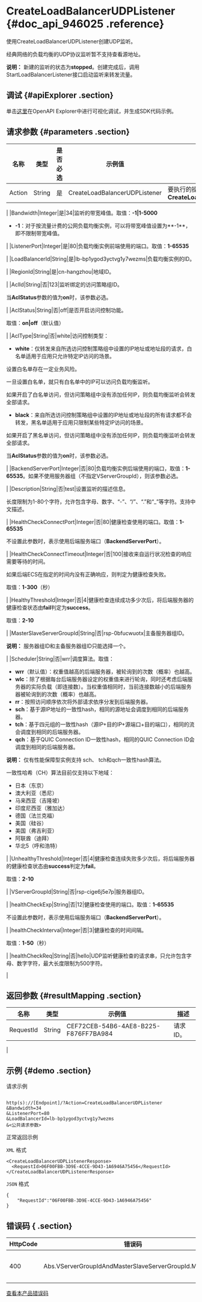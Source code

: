 # CreateLoadBalancerUDPListener {#doc_api_946025 .reference}

使用CreateLoadBalancerUDPListener创建UDP监听。

经典网络的负载均衡的UDP协议监听暂不支持查看源地址。

**说明：** 新建的监听的状态为**stopped**。创建完成后，调用StartLoadBalancerListener接口启动监听来转发流量。

## 调试 {#apiExplorer .section}

单击[这里](https://api.aliyun.com/#product=Slb&api=CreateLoadBalancerUDPListener)在OpenAPI Explorer中进行可视化调试，并生成SDK代码示例。

## 请求参数 {#parameters .section}

|名称|类型|是否必选|示例值|描述|
|--|--|----|---|--|
|Action|String|是|CreateLoadBalancerUDPListener|要执行的操作。取值：**CreateLoadBalancerUDPListener**

 |
|Bandwidth|Integer|是|34|监听的带宽峰值。取值：**-1|1-5000**

 -   **-1**：对于按流量计费的公网负载均衡实例，可以将带宽峰值设置为**-1**，即不限制带宽峰值。

 |
|ListenerPort|Integer|是|80|负载均衡实例前端使用的端口。取值：**1-65535**

 |
|LoadBalancerId|String|是|lb-bp1ygod3yctvg1y7wezms|负载均衡实例的ID。

 |
|RegionId|String|是|cn-hangzhou|地域ID。

 |
|AclId|String|否|123|监听绑定的访问策略组ID。

 当**AclStatus**参数的值为**on**时，该参数必选。

 |
|AclStatus|String|否|off|是否开启访问控制功能。

 取值：**on|off**（默认值）

 |
|AclType|String|否|white|访问控制类型：

 -   **white**：仅转发来自所选访问控制策略组中设置的IP地址或地址段的请求，白名单适用于应用只允许特定IP访问的场景。

设置白名单存在一定业务风险。

 一旦设置白名单，就只有白名单中的IP可以访问负载均衡监听。

 如果开启了白名单访问，但访问策略组中没有添加任何IP，则负载均衡监听会转发全部请求。

 -   **black**：来自所选访问控制策略组中设置的IP地址或地址段的所有请求都不会转发，黑名单适用于应用只限制某些特定IP访问的场景。

如果开启了黑名单访问，但访问策略组中没有添加任何IP，则负载均衡监听会转发全部请求。

 当**AclStatus**参数的值为**on**时，该参数必选。

 |
|BackendServerPort|Integer|否|80|负载均衡实例后端使用的端口，取值：**1-65535**。如果不使用服务器组（不指定VServerGroupId），则该参数必选。

 |
|Description|String|否|test|设置监听的描述信息。

 长度限制为1-80个字符，允许包含字母、数字、“-”、“/”、“.”和“\_”等字符。支持中文描述。

 |
|HealthCheckConnectPort|Integer|否|80|健康检查使用的端口。取值：**1-65535**

 不设置此参数时，表示使用后端服务端口（**BackendServerPort**）。

 |
|HealthCheckConnectTimeout|Integer|否|100|接收来自运行状况检查的响应需要等待的时间。

 如果后端ECS在指定的时间内没有正确响应，则判定为健康检查失败。

 取值：**1-300**（秒）

 |
|HealthyThreshold|Integer|否|4|健康检查连续成功多少次后，将后端服务器的健康检查状态由**fail**判定为**success**。

 取值：**2-10**

 |
|MasterSlaveServerGroupId|String|否|rsp-0bfucwuotx|主备服务器组ID。

 **说明：** 服务器组ID和主备服务器组ID只能选择一个。

 |
|Scheduler|String|否|wrr|调度算法。取值：

 -   **wrr**（默认值）：权重值越高的后端服务器，被轮询到的次数（概率）也越高。
-   **wlc**：除了根据每台后端服务器设定的权重值来进行轮询，同时还考虑后端服务器的实际负载（即连接数）。当权重值相同时，当前连接数越小的后端服务器被轮询到的次数（概率）也越高。
-   **rr**：按照访问顺序依次将外部请求依序分发到后端服务器。
-   **sch**：基于源IP地址的一致性hash，相同的源地址会调度到相同的后端服务器。
-   **tch**：基于四元组的一致性hash（源IP+目的IP+源端口+目的端口），相同的流会调度到相同的后端服务器。
-   **qch**：基于QUIC Connection ID一致性hash，相同的QUIC Connection ID会调度到相同的后端服务器。

 **说明：** 仅有性能保障型实例支持 sch、 tch和qch一致性hash算法。

 一致性哈希（CH）算法目前仅支持以下地域：

 -   日本（东京）
-   澳大利亚（悉尼）
-   马来西亚（吉隆坡）
-   印度尼西亚（雅加达）
-   德国（法兰克福）
-   美国（硅谷）
-   美国（弗吉利亚）
-   阿联酋（迪拜）
-   华北5（呼和浩特）

 |
|UnhealthyThreshold|Integer|否|4|健康检查连续失败多少次后，将后端服务器的健康检查状态由**success**判定为**fail**。

 取值：**2-10**

 |
|VServerGroupId|String|否|rsp-cige6j5e7p|服务器组ID。

 |
|healthCheckExp|String|否|12|健康检查使用的端口。取值：**1-65535**

 不设置此参数时，表示使用后端服务端口（**BackendServerPort**）。

 |
|healthCheckInterval|Integer|否|3|健康检查的时间间隔。

 取值：**1-50**（秒）

 |
|healthCheckReq|String|否|hello|UDP监听健康检查的请求串，只允许包含字母、数字字符，最大长度限制为500字符。

 |

## 返回参数 {#resultMapping .section}

|名称|类型|示例值|描述|
|--|--|---|--|
|RequestId|String|CEF72CEB-54B6-4AE8-B225-F876FF7BA984|请求ID。

 |

## 示例 {#demo .section}

请求示例

``` {#request_demo}

http(s)://[Endpoint]/?Action=CreateLoadBalancerUDPListener
&Bandwidth=34
&ListenerPort=80
&LoadBalancerId=lb-bp1ygod3yctvg1y7wezms
&<公共请求参数>

```

正常返回示例

`XML` 格式

``` {#xml_return_success_demo}
<CreateLoadBalancerUDPListenerResponse>
  <RequestId>06F00FBB-3D9E-4CCE-9D43-1A6946A75456</RequestId>
</CreateLoadBalancerUDPListenerResponse>

```

`JSON` 格式

``` {#json_return_success_demo}
{
	"RequestId":"06F00FBB-3D9E-4CCE-9D43-1A6946A75456"
}
```

## 错误码 { .section}

|HttpCode|错误码|错误信息|描述|
|--------|---|----|--|
|400|Abs.VServerGroupIdAndMasterSlaveServerGroupId.MissMatch|The parameters VServerGroupId or MasterSlaveServerGroupId miss match.|参数VServerGroupId或MasterSlaveServerGroupId不匹配。|

[查看本产品错误码](https://error-center.aliyun.com/status/product/Slb)

